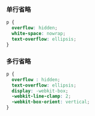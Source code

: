 ### 单行省略

```css
p {
  overflow: hidden;
  white-space: nowrap;
  text-overflow: ellipsis;
}
```

### 多行省略

```css
p {
  overflow : hidden;
  text-overflow: ellipsis;
  display: -webkit-box;
  -webkit-line-clamp: 2;
  -webkit-box-orient: vertical;
}
```